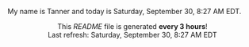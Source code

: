 My name is Tanner and today is Saturday, September 30, 8:27 AM EDT.

<p align="center">This <i>README</i> file is generated <b>every 3 hours</b>!</br>Last refresh: Saturday, September 30, 8:27 AM EDT<br /></p>
